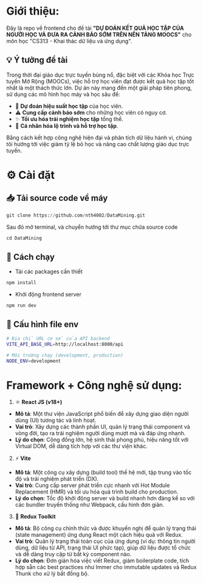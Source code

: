 # Giới thiệu:

Đây là repo về frontend cho đề tài **"DỰ ĐOÁN KẾT QUẢ HỌC TẬP CỦA NGƯỜI HỌC VÀ ĐƯA RA CẢNH BÁO SỚM TRÊN NỀN TẢNG MOOCS"** cho môn học "CS313 - Khai thác dữ liệu và ứng dụng".

## 💡 Ý tưởng đề tài

Trong thời đại giáo dục trực tuyến bùng nổ, đặc biệt với các Khóa học Trực tuyến Mở Rộng (MOOCs), việc hỗ trợ học viên đạt được kết quả học tập tốt nhất là một thách thức lớn. Dự án này mang đến một giải pháp tiên phong, sử dụng các mô hình học máy và học sâu để:
*   🔮 **Dự đoán hiệu suất học tập** của học viên.
*   ⚠️ **Cung cấp cảnh báo sớm** cho những học viên có nguy cơ.
*   ✨ **Tối ưu hóa trải nghiệm học tập** tổng thể.
*   👤 **Cá nhân hóa lộ trình và hỗ trợ học tập**.

Bằng cách kết hợp công nghệ hiện đại và phân tích dữ liệu hành vi, chúng tôi hướng tới việc giảm tỷ lệ bỏ học và nâng cao chất lượng giáo dục trực tuyến.

# ⚙️ Cài đặt

## 📥 Tải source code về máy

```python
git clone https://github.com/nth4002/DataMining.git
```
Sau đó mở terminal, và chuyển hướng tới thư mục chứa source code

```python
cd DataMining
```

## 🚀 Cách chạy 

- Tải các packages cần thiết 
```python
npm install
```

- Khởi động frontend server
```python
npm run dev
```
## 📄 Cấu hình file env
```bash
# Địa chỉ URL cơ sở của API backend
VITE_API_BASE_URL=http://localhost:8000/api

# Môi trường chạy (development, production)
NODE_ENV=development
```

# Framework + Công nghệ sử dụng:
1. ⚛️ **React JS (v18+)**
- **Mô tả**: Một thư viện JavaScript phổ biến để xây dựng giao diện người dùng (UI) tương tác và linh hoạt.
- **Vai trò**: Xây dựng các thành phần UI, quản lý trạng thái component và vòng đời, tạo ra trải nghiệm người dùng mượt mà và đáp ứng nhanh.
- **Lý do chọn**: Cộng đồng lớn, hệ sinh thái phong phú, hiệu năng tốt với Virtual DOM, dễ dàng tích hợp với các thư viện khác.
2. ⚡ **Vite**
- **Mô tả**: Một công cụ xây dựng (build tool) thế hệ mới, tập trung vào tốc độ và trải nghiệm phát triển (DX).
- **Vai trò**: Cung cấp server phát triển cực nhanh với Hot Module Replacement (HMR) và tối ưu hóa quá trình build cho production.
- **Lý do chọn**: Tốc độ khởi động server và build nhanh hơn đáng kể so với các bundler truyền thống như Webpack, cấu hình đơn giản.
3. 🔧 **Redux Toolkit**
- **Mô tả**: Bộ công cụ chính thức và được khuyến nghị để quản lý trạng thái (state management) ứng dụng React một cách hiệu quả với Redux.
- **Vai trò**: Quản lý trạng thái toàn cục của ứng dụng (ví dụ: thông tin người dùng, dữ liệu từ API, trạng thái UI phức tạp), giúp dữ liệu được tổ chức và dễ dàng truy cập từ bất kỳ component nào.
- **Lý do chọn**: Đơn giản hóa việc viết Redux, giảm boilerplate code, tích hợp sẵn các best practices như Immer cho immutable updates và Redux Thunk cho xử lý bất đồng bộ.
